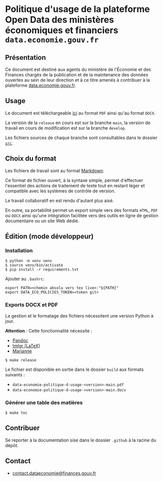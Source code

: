 # Politique d'usage de la plateforme Open Data des ministères économiques et financiers `data.economie.gouv.fr`

## Présentation

Ce document est destiné aux agents du ministère de l'Économie et des Finances chargés de la publication et de la
maintenance des données ouvertes au sein de leur direction et à ce titre amenés à contribuer à la plateforme
[data.economie.gouv.fr](https://data.economie.gouv.fr).

## Usage

Le document est téléchargeable [ici](https://github.com/139bercy/data-economie-policies-and-use/releases) au format
`PDF` ainsi qu'au format `DOCX`.

La version de la `release` en cours est sur la branche `main`, la version de travail en cours de modification est sur la
branche `develop`.

Les fichiers sources de chaque branche sont consultables dans le dossier
[`src`](https://github.com/139bercy/data-economie-policies-and-use/tree/main/src/main.md).

## Choix du format

Les fichiers de travail sont au format [Markdown](https://docs.framasoft.org/fr/grav/markdown.html).

Ce format de fichier ouvert, à la syntaxe simple, permet d'effectuer l'essentiel des actions de traitement de texte tout
en restant léger et compatible avec les systèmes de contrôle de version.

Le travail collaboratif en est rendu d'autant plus aisé.

En outre, sa portabilité permet un export simple vers des formats `HTML`, `PDF` ou `DOCX` ainsi qu'une intégration
facilitée vers des outils en ligne de gestion documentaire ou un site Web dédié.

## Édition (mode développeur)

### Installation

```
$ python -m venv venv
$ source venv/bin/activate
$ pip install -r requirements.txt
```

Ajouter au `.bashrc`:

```
export PATH=<chemin absolu vers tex live>:"${PATH}"
export DATA_ECO_POLICIES_TOKEN=<token git>
```

### Exports DOCX et PDF

La gestion et le formatage des fichiers nécessitent une version Python à jour.

**Attention** : Cette fonctionnalité nécessite :

- [Pandoc](https://pandoc.org/)
- [tmlgr (LaTeX)](https://tug.org/texlive/tlmgr.html)
- [Marianne](https://www.systeme-de-design.gouv.fr/elements-d-interface/fondamentaux-de-l-identite-de-l-etat/typographie/)

```
$ make release
```

Le fichier est disponible en sortie dans le dossier `build` aux formats suivants :

- `data-economie-politique-d-usage-<version>-main.pdf`
- `data-economie-politique-d-usage-<version>-main.docx`

### Générer une table des matières

```
$ make toc
```

## Contribuer

Se reporter à la documentation sise dans le dossier `.github` à la racine du dépôt.

## Contact

- [contact.dataeconomie@finances.gouv.fr](mailto:contact.dataeconomie@finances.gouv.fr)
